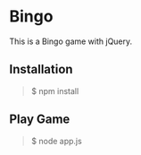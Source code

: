 # Bingo

This is a Bingo game with jQuery.

## Installation

> $ npm install

## Play Game

> $ node app.js
